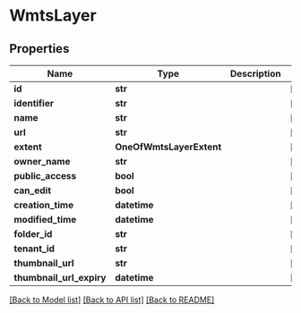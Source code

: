 # WmtsLayer

## Properties
Name | Type | Description | Notes
------------ | ------------- | ------------- | -------------
**id** | **str** |  | [optional] 
**identifier** | **str** |  | [optional] 
**name** | **str** |  | [optional] 
**url** | **str** |  | [optional] 
**extent** | **OneOfWmtsLayerExtent** |  | [optional] 
**owner_name** | **str** |  | [optional] 
**public_access** | **bool** |  | [optional] 
**can_edit** | **bool** |  | [optional] 
**creation_time** | **datetime** |  | [optional] 
**modified_time** | **datetime** |  | [optional] 
**folder_id** | **str** |  | [optional] 
**tenant_id** | **str** |  | [optional] 
**thumbnail_url** | **str** |  | [optional] 
**thumbnail_url_expiry** | **datetime** |  | [optional] 

[[Back to Model list]](../README.md#documentation-for-models) [[Back to API list]](../README.md#documentation-for-api-endpoints) [[Back to README]](../README.md)

